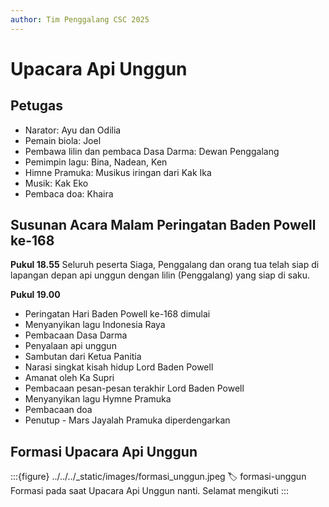 ```yaml
---
author: Tim Penggalang CSC 2025
---
```

# Upacara Api Unggun

## Petugas
- Narator: Ayu dan Odilia
- Pemain biola: Joel
- Pembawa lilin dan pembaca Dasa Darma: Dewan Penggalang
- Pemimpin lagu: Bina, Nadean, Ken
- Himne Pramuka: Musikus iringan dari Kak Ika
- Musik: Kak Eko
- Pembaca doa: Khaira



## Susunan Acara Malam Peringatan Baden Powell ke-168

**Pukul 18.55**
Seluruh peserta Siaga, Penggalang dan orang tua telah siap di lapangan depan api unggun dengan lilin (Penggalang) yang siap di saku.

**Pukul 19.00**
- Peringatan Hari Baden Powell ke-168 dimulai
- Menyanyikan lagu Indonesia Raya
- Pembacaan Dasa Darma
- Penyalaan api unggun
- Sambutan dari Ketua Panitia
- Narasi singkat kisah hidup Lord Baden Powell
- Amanat oleh Ka Supri
- Pembacaan pesan-pesan terakhir Lord Baden Powell
- Menyanyikan lagu Hymne Pramuka
- Pembacaan doa
- Penutup - Mars Jayalah Pramuka diperdengarkan

## Formasi Upacara Api Unggun
:::{figure} ../../../_static/images/formasi_unggun.jpeg
:label: formasi-unggun
Formasi pada saat Upacara Api Unggun nanti. Selamat mengikuti
:::
